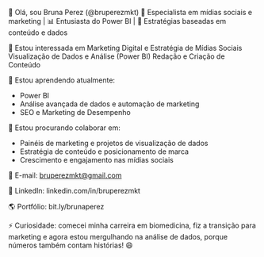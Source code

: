👋 Olá, sou Bruna Perez (@bruperezmkt) 🎯 Especialista em mídias sociais e marketing | 📊 Entusiasta do Power BI | 🚀 Estratégias baseadas em conteúdo e dados

👀 Estou interessada em Marketing Digital e Estratégia de Mídias Sociais Visualização de Dados e Análise (Power BI) Redação e Criação de Conteúdo

🌱 Estou aprendendo atualmente:

- Power BI
- Análise avançada de dados e automação de marketing
- SEO e Marketing de Desempenho

💞️ Estou procurando colaborar em:

- Painéis de marketing e projetos de visualização de dados
- Estratégia de conteúdo e posicionamento de marca
- Crescimento e engajamento nas mídias sociais

  
📩 E-mail: bruperezmkt@gmail.com

🔗 LinkedIn: linkedin.com/in/bruperezmkt

🌎 Portfólio: bit.ly/brunaperez

⚡ Curiosidade: comecei minha carreira em biomedicina, fiz a transição para marketing e agora estou mergulhando na análise de dados, porque números também contam histórias! 😄
